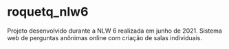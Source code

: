 # roquetq_nlw6
Projeto desenvolvido durante a NLW 6 realizada em junho de 2021. Sistema web de perguntas anônimas online com criação de salas individuais. 
